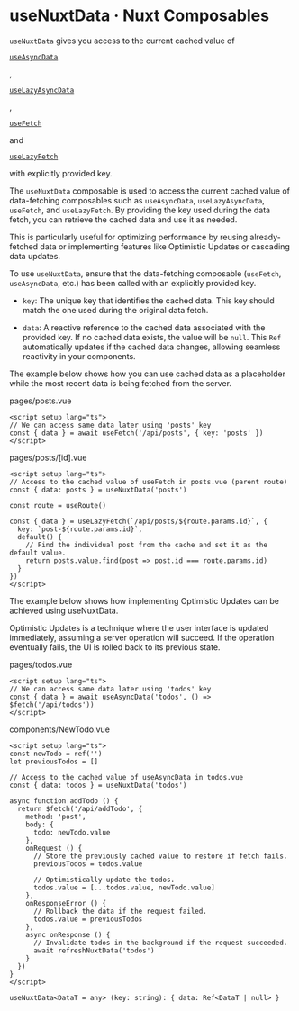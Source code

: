 # useNuxtData · Nuxt Composables
`useNuxtData` gives you access to the current cached value of

[`useAsyncData`](https://nuxt.com/docs/api/composables/use-async-data)

,

[`useLazyAsyncData`](https://nuxt.com/docs/api/composables/use-lazy-async-data)

,

[`useFetch`](https://nuxt.com/docs/api/composables/use-fetch)

and

[`useLazyFetch`](https://nuxt.com/docs/api/composables/use-lazy-fetch)

with explicitly provided key.

The `useNuxtData` composable is used to access the current cached value of data-fetching composables such as `useAsyncData`, `useLazyAsyncData`, `useFetch`, and `useLazyFetch`. By providing the key used during the data fetch, you can retrieve the cached data and use it as needed.

This is particularly useful for optimizing performance by reusing already-fetched data or implementing features like Optimistic Updates or cascading data updates.

To use `useNuxtData`, ensure that the data-fetching composable (`useFetch`, `useAsyncData`, etc.) has been called with an explicitly provided key.

*   `key`: The unique key that identifies the cached data. This key should match the one used during the original data fetch.

*   `data`: A reactive reference to the cached data associated with the provided key. If no cached data exists, the value will be `null`. This `Ref` automatically updates if the cached data changes, allowing seamless reactivity in your components.

The example below shows how you can use cached data as a placeholder while the most recent data is being fetched from the server.

pages/posts.vue

```
<script setup lang="ts">
// We can access same data later using 'posts' key
const { data } = await useFetch('/api/posts', { key: 'posts' })
</script>

```


pages/posts/\[id\].vue

```
<script setup lang="ts">
// Access to the cached value of useFetch in posts.vue (parent route)
const { data: posts } = useNuxtData('posts')

const route = useRoute()

const { data } = useLazyFetch(`/api/posts/${route.params.id}`, {
  key: `post-${route.params.id}`,
  default() {
    // Find the individual post from the cache and set it as the default value.
    return posts.value.find(post => post.id === route.params.id)
  }
})
</script>

```


The example below shows how implementing Optimistic Updates can be achieved using useNuxtData.

Optimistic Updates is a technique where the user interface is updated immediately, assuming a server operation will succeed. If the operation eventually fails, the UI is rolled back to its previous state.

pages/todos.vue

```
<script setup lang="ts">
// We can access same data later using 'todos' key
const { data } = await useAsyncData('todos', () => $fetch('/api/todos'))
</script>

```


components/NewTodo.vue

```
<script setup lang="ts">
const newTodo = ref('')
let previousTodos = []

// Access to the cached value of useAsyncData in todos.vue
const { data: todos } = useNuxtData('todos')

async function addTodo () {
  return $fetch('/api/addTodo', {
    method: 'post',
    body: {
      todo: newTodo.value
    },
    onRequest () {
      // Store the previously cached value to restore if fetch fails.
      previousTodos = todos.value

      // Optimistically update the todos.
      todos.value = [...todos.value, newTodo.value]
    },
    onResponseError () {
      // Rollback the data if the request failed.
      todos.value = previousTodos
    },
    async onResponse () {
      // Invalidate todos in the background if the request succeeded.
      await refreshNuxtData('todos')
    }
  })
}
</script>

```


```
useNuxtData<DataT = any> (key: string): { data: Ref<DataT | null> }

```
